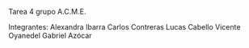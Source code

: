 Tarea 4 grupo A.C.M.E.

Integrantes:
Alexandra Ibarra
Carlos Contreras
Lucas Cabello
Vicente Oyanedel
Gabriel Azócar